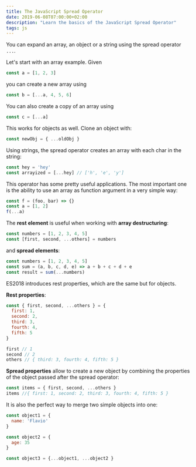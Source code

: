 ```yaml
---
title: The JavaScript Spread Operator
date: 2019-06-08T07:00:00+02:00
description: "Learn the basics of the JavaScript Spread Operator"
tags: js
---
```


You can expand an array, an object or a string using the spread operator `...`.

Let's start with an array example. Given

```js
const a = [1, 2, 3]
```

you can create a new array using

```js
const b = [...a, 4, 5, 6]
```

You can also create a copy of an array using

```js
const c = [...a]
```

This works for objects as well. Clone an object with:

```js
const newObj = { ...oldObj }
```

Using strings, the spread operator creates an array with each char in the string:

```js
const hey = 'hey'
const arrayized = [...hey] // ['h', 'e', 'y']
```

This operator has some pretty useful applications. The most important one is the ability to use an array as function argument in a very simple way:

```js
const f = (foo, bar) => {}
const a = [1, 2]
f(...a)
```

The **rest element** is useful when working with **array destructuring**:

```js
const numbers = [1, 2, 3, 4, 5]
const [first, second, ...others] = numbers
```

and **spread elements**:

```js
const numbers = [1, 2, 3, 4, 5]
const sum = (a, b, c, d, e) => a + b + c + d + e
const result = sum(...numbers)
```

ES2018 introduces rest properties, which are the same but for objects.

**Rest properties**:

```js
const { first, second, ...others } = {
  first: 1,
  second: 2,
  third: 3,
  fourth: 4,
  fifth: 5
}

first // 1
second // 2
others // { third: 3, fourth: 4, fifth: 5 }
```

**Spread properties** allow to create a new object by combining the properties of the object passed after the spread operator:

```js
const items = { first, second, ...others }
items //{ first: 1, second: 2, third: 3, fourth: 4, fifth: 5 }
```

It is also the perfect way to merge two simple objects into one:

```js
const object1 = {
  name: 'Flavio'
}

const object2 = {
  age: 35
}

const object3 = {...object1, ...object2 }
```
